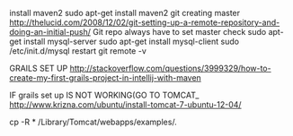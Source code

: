 install maven2
sudo apt-get install maven2
git creating master
http://thelucid.com/2008/12/02/git-setting-up-a-remote-repository-and-doing-an-initial-push/
Git repo always have to set master check
 sudo apt-get install mysql-server
 sudo apt-get install mysql-client
 sudo /etc/init.d/mysql restart
  git remote -v

  GRAILS SET UP
  http://stackoverflow.com/questions/3999329/how-to-create-my-first-grails-project-in-intellij-with-maven

  IF grails set up IS NOT WORKING(GO TO TOMCAT_
  http://www.krizna.com/ubuntu/install-tomcat-7-ubuntu-12-04/

  cp -R * /Library/Tomcat/webapps/examples/.